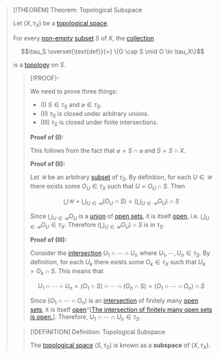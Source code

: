 >[!THEOREM] Theorem: Topological Subspace
>
>Let $(X, \tau_X)$ be a [topological space](Topological%20Space.md).
>
>For every [non-empty](../../Set%20Theory/The%20Empty%20Set.md) [subset](../../Set%20Theory/Subset.md) $S$ of $X$, the [collection](../../Set%20Theory/Collections/Collection.md)
>
>$$\tau_S \overset{\text{def}}{=} \{O \cap S \mid O \in \tau_X\}$$
>
>is a [topology](../Topologies/Topology.md) on $S$.
>
>>[!PROOF]-
>>
>>We need to prove three things:
>>- (I) $S \in \tau_S$ and $\varnothing \in \tau_S$.
>>- (II) $\tau_S$ is closed under arbitrary unions.
>>- (III) $\tau_S$ is closed under finite intersections.
>>
>>**Proof of (I):**
>>
>>This follows from the fact that $\varnothing = S \cap \varnothing$ and $S = S \cap X$.
>>
>>**Proof of (II):**
>>
>>Let $\mathcal{U}$ be an arbitrary [subset](../../Set%20Theory/Subset.md) of $\tau_S$. By definition, for each $U \in \mathcal{U}$ there exists some $O_U \in \tau_X$ such that $U = O_U \cap S$.  Then
>>
>>$$\bigcup \mathcal{U} = \bigcup_{U \in \mathcal{U}} (O_U \cap S) = \left(\bigcup_{U \in \mathcal{U}} O_U\right) \cap S$$
>>
>>Since $\bigcup_{U \in \mathcal{U}} O_U$ is a [union](../../Set%20Theory/Collections/Union%20of%20a%20Collection.md) of [open sets](../Topologies/Open%20Subset.md), it is itself [open](../Topologies/Open%20Subset.md), i.e. $\bigcup_{U \in \mathcal{U}} O_U \in \tau_X$. Therefore $\left(\bigcup_{U \in \mathcal{U}} O_U\right) \cap S$ is in $\tau_S$.
>>
>>**Proof of (III):**
>>
>>Consider the [intersection](../../Set%20Theory/Collections/Intersection%20of%20a%20Collection.md) $U_1 \cap \cdots \cap U_n$ where $U_1,\cdots, U_n \in \tau_S$. By definition, for each $U_k$ there exists some $O_k \in \tau_X$ such that $U_k = O_k \cap S$. This means that
>>
>>$$U_1 \cap \cdots \cap U_n = (O_1 \cap S) \cap \cdots \cap (O_n \cap S) = (O_1 \cap \cdots \cap O_n) \cap S$$
>>
>>Since $(O_1 \cap \cdots \cap O_n)$ is an [intersection](../../Set%20Theory/Collections/Intersection%20of%20a%20Collection.md) of finitely many [open sets](../Topologies/Open%20Subset.md), it is itself [open](../Topologies/Open%20Subset.md)^[[The intersection of finitely many open sets is open.](../Open%20Sets/Open%20Subset.md#^Intersection-of-open-sets)]. Therefore, $U_1 \cap \cdots \cap U_n \in \tau_S$.
>>
>
>>[!DEFINITION] Definition: Topological Subspace
>>
>>The [topological space](../Topological%20Space.md) $(S, \tau_S)$ is known as a **subspace** of $(X,\tau_X)$.
>>
>